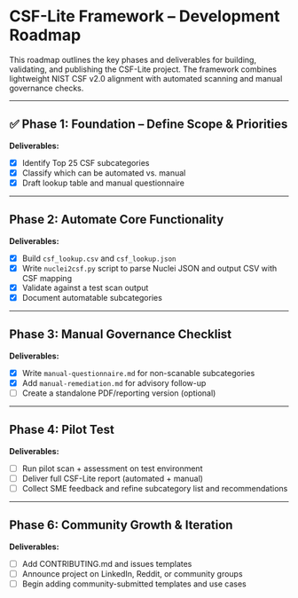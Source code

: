 # CSF-Lite Framework – Development Roadmap

This roadmap outlines the key phases and deliverables for building, validating, and publishing the CSF-Lite project. The framework combines lightweight NIST CSF v2.0 alignment with automated scanning and manual governance checks.

---

## ✅ Phase 1: Foundation – Define Scope & Priorities

**Deliverables:**
- [x] Identify Top 25 CSF subcategories
- [x] Classify which can be automated vs. manual
- [x] Draft lookup table and manual questionnaire

---

##  Phase 2: Automate Core Functionality

**Deliverables:**
- [x] Build `csf_lookup.csv` and `csf_lookup.json`
- [x] Write `nuclei2csf.py` script to parse Nuclei JSON and output CSV with CSF mapping
- [x] Validate against a test scan output
- [x] Document automatable subcategories

---

## Phase 3: Manual Governance Checklist

**Deliverables:**
- [x] Write `manual-questionnaire.md` for non-scanable subcategories
- [x] Add `manual-remediation.md` for advisory follow-up
- [ ] Create a standalone PDF/reporting version (optional)

---

## Phase 4: Pilot Test

**Deliverables:**
- [ ] Run pilot scan + assessment on test environment
- [ ] Deliver full CSF-Lite report (automated + manual)
- [ ] Collect SME feedback and refine subcategory list and recommendations

---

## Phase 6: Community Growth & Iteration

**Deliverables:**
- [ ] Add CONTRIBUTING.md and issues templates
- [ ] Announce project on LinkedIn, Reddit, or community groups
- [ ] Begin adding community-submitted templates and use cases
